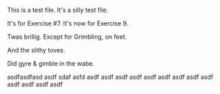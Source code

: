 This is a test file. It's a silly test file. 

It's for Exercise #7. It's now for Exercise 9. 

Twas brillig. Except for Grimbling, on feet. 

And the slithy toves. 

Did gyre & gimble in the wabe. 

asdfasdfasd
asdf
sdaf
asfd
asdf
asdf
asdf
asdf
asdf
asdf
asdf
asdf
asdf
asdf
asdf
asdf
asdf

